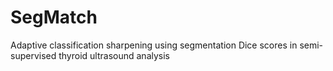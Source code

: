 # SegMatch
Adaptive classification sharpening using segmentation Dice scores in semi-supervised thyroid ultrasound analysis
